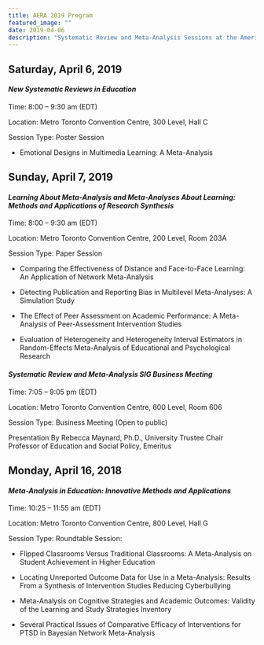 ```yaml
---
title: AERA 2019 Program
featured_image: ""
date: 2019-04-06
description: "Systematic Review and Meta-Analysis Sessions at the American Education Research Association Conference 2019"
---
```


## Saturday, April 6, 2019

#### _New Systematic Reviews in Education_

Time: 8:00 – 9:30 am (EDT)

Location: Metro Toronto Convention Centre, 300 Level, Hall C

Session Type: Poster Session 

-	Emotional Designs in Multimedia Learning: A Meta-Analysis

## Sunday, April 7, 2019

#### _Learning About Meta-Analysis and Meta-Analyses About Learning: Methods and Applications of Research Synthesis_

Time: 8:00 – 9:30 am (EDT)

Location: Metro Toronto Convention Centre, 200 Level, Room 203A

Session Type: Paper Session 

-	Comparing the Effectiveness of Distance and Face-to-Face Learning: An Application of Network Meta-Analysis

-	Detecting Publication and Reporting Bias in Multilevel Meta-Analyses: A Simulation Study

-	The Effect of Peer Assessment on Academic Performance: A Meta-Analysis of Peer-Assessment Intervention Studies 

-	Evaluation of Heterogeneity and Heterogeneity Interval Estimators in Random-Effects Meta-Analysis of Educational and Psychological Research

#### _Systematic Review and Meta-Analysis SIG Business Meeting_

Time: 7:05 – 9:05 pm (EDT)

Location: Metro Toronto Convention Centre, 600 Level, Room 606

Session Type: Business Meeting (Open to public)

Presentation By Rebecca Maynard, Ph.D., University Trustee Chair Professor of Education and Social Policy, Emeritus

## Monday, April 16, 2018

#### _Meta-Analysis in Education: Innovative Methods and Applications_

Time: 10:25 – 11:55 am (EDT)

Location: Metro Toronto Convention Centre, 800 Level, Hall G

Session Type: Roundtable Session:

-	Flipped Classrooms Versus Traditional Classrooms: A Meta-Analysis on Student Achievement in Higher Education

-	Locating Unreported Outcome Data for Use in a Meta-Analysis: Results From a Synthesis of Intervention Studies Reducing Cyberbullying

-	Meta-Analysis on Cognitive Strategies and Academic Outcomes: Validity of the Learning and Study Strategies Inventory

-	Several Practical Issues of Comparative Efficacy of Interventions for PTSD in Bayesian Network Meta-Analysis
